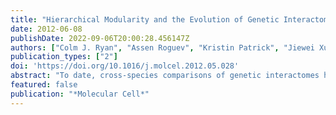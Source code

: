 ```yaml
---
title: "Hierarchical Modularity and the Evolution of Genetic Interactomes across Species"
date: 2012-06-08
publishDate: 2022-09-06T20:00:28.456147Z
authors: ["Colm J. Ryan", "Assen Roguev", "Kristin Patrick", "Jiewei Xu", "Harlizawati Jahari", "Zongtian Tong", "Pedro Beltrao", "Michael Shales", "Hong Qu", "Sean R Collins", " others"]
publication_types: ["2"]
doi: 'https://doi.org/10.1016/j.molcel.2012.05.028'
abstract: "To date, cross-species comparisons of genetic interactomes have been restricted to small or functionally related gene sets, limiting our ability to infer evolutionary trends. To facilitate a more comprehensive analysis, we constructed a genome-scale epistasis map (E-MAP) for the fission yeast *Schizosaccharomyces pombe*, providing phenotypic signatures for ∼60% of the nonessential genome. Using these signatures, we generated a catalog of 297 functional modules, and we assigned function to 144 previously uncharacterized genes, including mRNA splicing and DNA damage checkpoint factors. Comparison with an integrated genetic interactome from the budding yeast *Saccharomyces cerevisiae* revealed a hierarchical model for the evolution of genetic interactions, with conservation highest within protein complexes, lower within biological processes, and lowest between distinct biological processes. Despite the large evolutionary distance and extensive rewiring of individual interactions, both networks retain conserved features and display similar levels of functional crosstalk between biological processes, suggesting general design principles of genetic interactomes."
featured: false
publication: "*Molecular Cell*"
---
```


